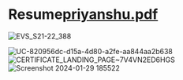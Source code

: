 # Resume[priyanshu.pdf](https://github.com/Priyanshu1381/Resume/files/14084684/priyanshu.pdf)
![EVS_S21-22_388](https://github.com/Priyanshu1381/Resume/assets/101610503/848245e1-6f9e-40c6-900a-87bcb27f771a)

![UC-820956dc-d15a-4d80-a2fe-aa844aa2b638](https://github.com/Priyanshu1381/Resume/assets/101610503/1431eaf4-917f-441f-bbe2-61b793941c0c)
![CERTIFICATE_LANDING_PAGE~7V4VN2ED6HGS](https://github.com/Priyanshu1381/Resume/assets/101610503/23896744-c105-49f9-964f-1cf7a66dc789)
![Screenshot 2024-01-29 185522](https://github.com/Priyanshu1381/Resume/assets/101610503/685e1d7c-c63e-426c-b060-d11cd16107a6)

